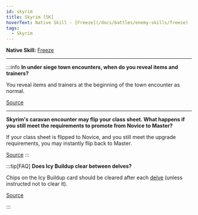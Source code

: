 ```yaml
---
id: skyrim
title: Skyrim [SK]
hoverText: Native Skill - [Freeze](/docs/battles/enemy-skills/freeze)
tags:
  - Skyrim
---
```


**Native Skill:** [Freeze](/docs/battles/enemy-skills/freeze)

---

:::info
**In under siege town encounters, when do you reveal items and trainers?**

You reveal items and trainers at the beginning of the town encounter as normal.

<a href="https://discord.com/channels/273472391403798528/1361396124782694450/1372225968755835012" target="_blank">Source</a>

---

**Skyrim's caravan encounter may flip your class sheet. What happens if you still meet the requirements to promote from Novice to Master?**

If your class sheet is flipped to Novice, and you still meet the upgrade requirements, you may instantly flip back to Master.

<a href=" https://discord.com/channels/273472391403798528/1361396124782694450/1372226530864005250" target="_blank">Source</a>
:::

:::tip[FAQ]
**Does Icy Buildup clear between delves?**

Chips on the Icy Buildup card should be cleared after each [delve](/docs/battles/types/delve/) (unless instructed not to clear it).

<a href="https://support.chiptheorygames.com/support/solutions/articles/33000291979" target="_blank">Source</a>

:::
